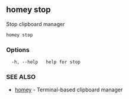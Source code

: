 ## homey stop

Stop clipboard manager

```
homey stop
```

### Options

```
  -h, --help   help for stop
```

### SEE ALSO

* [homey](homey.md)	 - Terminal-based clipboard manager

